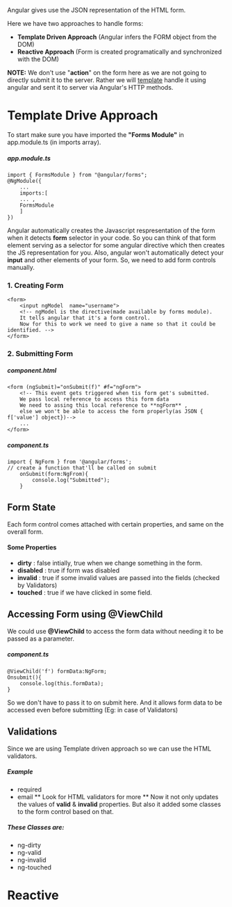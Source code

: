 Angular gives use the JSON representation of the HTML form.

Here we have two approaches to handle forms:
- **Template Driven Approach** (Angular infers the FORM object from the DOM)
- **Reactive Approach** (Form is created programatically and synchronized with the DOM)

**NOTE:** We don't use "**action**" on the form here as we are not going to directly submit it to the server.
Rather we will [template](#Reactive) handle it using angular and sent it to server via Angular's HTTP methods.

# Template Drive Approach
To start make sure you have imported the **"Forms Module"** in app.module.ts (in imports array).
##### app.module.ts
```
import { FormsModule } from "@angular/forms";
@NgModule({
    ...
    imports:[
    ... ,
    FormsModule
    ]
})
```
Angular automatically creates the Javascript respresentation of the form when it detects **form** selector in your code.
So you can think of that form element serving as a selector for some angular directive which then creates the JS representation for you. Also, angular won't automatically detect your **input** and other elements of your form.
So, we need to add form controls manually.

### 1. Creating Form
```
<form>
    <input ngModel  name="username">
    <!-- ngModel is the directive(made available by forms module).
    It tells angular that it's a form control.
    Now for this to work we need to give a name so that it could be identified. -->
</form>
```

### 2. Submitting Form
##### component.html
```
<form (ngSubmit)="onSubmit(f)" #f="ngForm">
    <!-- This event gets triggered when tis form get's submitted.
    We pass local reference to access this form data 
    We need to assing this local reference to **ngForm** ,
    else we won't be able to access the form properly(as JSON { f['value'] object})-->
    ...
</form>
```
##### component.ts
```
import { NgForm } from '@angular/forms';
// create a function that'll be called on submit
    onSubmit(form:NgFrom){
        console.log("Submitted");
    }
```

## Form State
Each form control comes attached with certain properties, and same on the overall form.
#### Some Properties
- **dirty** :  false intially, true when we change something in the form.
- **disabled** : true if form was disabled
- **invalid** : true if some invalid values are passed into the fields (checked by Validators)
- **touched** : true if we have clicked in some field.

## Accessing Form using @ViewChild
We could use **@ViewChild** to access the form data without needing it to be passed as a parameter.
##### component.ts
```
@ViewChild('f') formData:NgForm;
Onsubmit(){
    console.log(this.formData);
}
```
So we don't have to pass it to on submit here.
And it allows form data to be accessed even before submitting (Eg: in case of Validators)


## Validations
Since we are using Template driven approach so we can use the HTML validators.
##### Example
- required
- email
** Look for HTML validators for more **
Now it not only updates the values of **valid** & **invalid** properties.
But also it added some classes to the form control based on that.
##### These Classes are:
- ng-dirty
- ng-valid
- ng-invalid
- ng-touched



# Reactive
